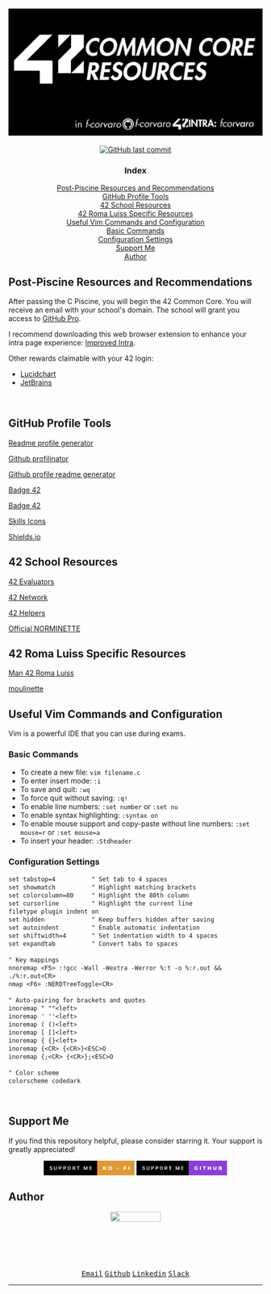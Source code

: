 # <a href="https://github.com/f-corvaro/42.common_core"><img align="center" src="https://github.com/f-corvaro/42.common_core/blob/main/.extra/42Resources.png"></a>

<p align="center" style="text-decoration: none;">
  <a href="https://github.com/f-corvaro/42.common_core/tree/main/.tips"><img alt="GitHub last commit" src="https://img.shields.io/github/last-commit/f-corvaro/42.common_core?color=black" /></a>
</p>

<h3 align="center">Index</h3>

<p align="center">
  <a href="#post-piscine-resources-and-recommendations">Post-Piscine Resources and Recommendations</a><br>
  <a href="#github-profile-tools">GitHub Profile Tools</a><br>
  <a href="#42-school-resources">42 School Resources</a><br>
  <a href="#42-roma-luiss-specific-resources">42 Roma Luiss Specific Resources</a><br>
  <a href="#useful-vim-commands-and-configuration">Useful Vim Commands and Configuration</a><br>
  <a href="#basic-commands">Basic Commands</a><br>
  <a href="#configuration-settings">Configuration Settings</a><br>
  <a href="#support-me">Support Me</a><br>
  <a href="#author">Author</a><br>
</p>

## Post-Piscine Resources and Recommendations

<p align="justify">

After passing the C Piscine, you will begin the 42 Common Core. You will receive an email with your school's domain. The school will grant you access to [GitHub Pro](https://education.github.com/pack). 

I recommend downloading this web browser extension to enhance your intra page experience: [Improved Intra](https://chrome.google.com/webstore/detail/improved-intra-42/hmflgigeigiejaogcgamkecmlibcpdgo).

Other rewards claimable with your 42 login:
- [Lucidchart](https://www.lucidchart.com/pages/)
- [JetBrains](https://www.jetbrains.com/community/education/#students)

</p>
<br>

## GitHub Profile Tools

[Readme profile generator](https://gprm.itsvg.in/)

[Github profilinator](https://profilinator.rishav.dev/)

[Github profile readme generator](https://rahuldkjain.github.io/gh-profile-readme-generator/)

[Badge 42](https://github.com/JaeSeoKim/badge42)

[Badge 42](https://github.com/oakoudad/badge42)

[Skills Icons](https://skillicons.dev)

[Shields.io](https://shields.io/)

## 42 School Resources

[42 Evaluators](https://42evaluators.com/)

[42 Network](https://www.42network.org/42-schools/)

[42 Helpers](https://github.com/UmbertoSavoia/42helpers)

[Official NORMINETTE](https://github.com/42School/norminette)

## 42 Roma Luiss Specific Resources

[Man 42 Roma Luiss](https://42romawiki.notion.site/Rules-ca552d69f6f8418f849badfb47afba0b#accc0596676a460283dafbe3d012f2a7)

[moulinette](https://moulinette.42roma.it/)


## Useful Vim Commands and Configuration

<p align="justify">

Vim is a powerful IDE that you can use during exams.

### Basic Commands

- To create a new file: `vim filename.c`
- To enter insert mode: `:i`
- To save and quit: `:wq`
- To force quit without saving: `:q!`
- To enable line numbers: `:set number` or `:set nu`
- To enable syntax highlighting: `:syntax on`
- To enable mouse support and copy-paste without line numbers: `:set mouse=r` or `:set mouse=a`
- To insert your header: `:Stdheader`

### Configuration Settings

```vim
set tabstop=4          " Set tab to 4 spaces
set showmatch          " Highlight matching brackets
set colorcolumn=80     " Highlight the 80th column
set cursorline         " Highlight the current line
filetype plugin indent on
set hidden             " Keep buffers hidden after saving
set autoindent         " Enable automatic indentation
set shiftwidth=4       " Set indentation width to 4 spaces
set expandtab          " Convert tabs to spaces

" Key mappings
nnoremap <F5> :!gcc -Wall -Wextra -Werror %:t -o %:r.out && ./%:r.out<CR>
nmap <F6> :NERDTreeToggle<CR>

" Auto-pairing for brackets and quotes
inoremap " ""<left>
inoremap ' ''<left>
inoremap ( ()<left>
inoremap [ []<left>
inoremap { {}<left>
inoremap {<CR> {<CR>}<ESC>O
inoremap {;<CR> {<CR>};<ESC>O

" Color scheme
colorscheme codedark
```

</p>
<br>

## Support Me

<p align="justify">
If you find this repository helpful, please consider starring it. Your support is greatly appreciated!</p>

<p align="center">
<a href="https://ko-fi.com/fcorvaro"><img width="180" img align="center" src="https://github.com/f-corvaro/42.common_core/blob/main/.extra/support-me-ko-fi.svg"><alt=""></a>
<a href="https://github.com/sponsors/f-corvaro"><img width="180" img align="center" src="https://github.com/f-corvaro/42.common_core/blob/main/.extra/support-me-github.svg"><alt=""></a>

<br>

## Author

<p align="center"><a href="https://profile.intra.42.fr/users/fcorvaro"><img style="height:auto;" src="https://avatars.githubusercontent.com/u/102758065?v=4" width="100" height="100"alt=""></a>
<p align="center">
<a href="mailto:fcorvaro@student.42roma.it"><kbd>Email</kbd><alt=""></a>
<a href="https://github.com/f-corvaro"><kbd>Github</kbd><alt=""></a>
<a href="https://www.linkedin.com/in/f-corvaro/"><kbd>Linkedin</kbd><alt=""></a>
<a href="https://42born2code.slack.com/team/U050L8XAFLK"><kbd>Slack</kbd><alt=""></a>

<hr/>
